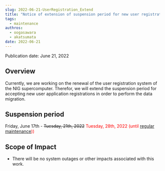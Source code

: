 ```yaml
---
slug: 2022-06-21-UserRegistration_Extend
title: "Notice of extension of suspension period for new user registration"
tags:
  - maintenance
authros:
  - oogasawara
  - akatsumata
date: 2022-06-21
---
```


Publication date: June 21, 2022


## Overview

Currently, we are working on the renewal of the user registration system of the NIG supercomputer. Therefor, we  will extend the suspension period for accepting new user application registrations in order to perform the data migration.


## Suspension period

Friday, June 17th - ~~Tuesday, 21th, 2022~~   <font color="red">Tuesday, 28th, 2022 (until <a href="https://sc.ddbj.nig.ac.jp/en/blog/2022-04-25-scheduled-maintenance/">regular maintenance</a>))</font>


## Scope of Impact

- There will be no system outages or other impacts associated with this work.
